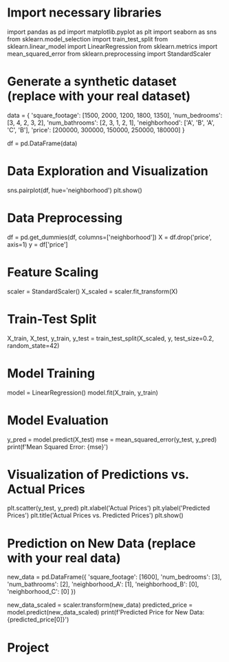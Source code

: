 # Import necessary libraries
import pandas as pd
import matplotlib.pyplot as plt
import seaborn as sns
from sklearn.model_selection import train_test_split
from sklearn.linear_model import LinearRegression
from sklearn.metrics import mean_squared_error
from sklearn.preprocessing import StandardScaler

# Generate a synthetic dataset (replace with your real dataset)
data = {
    'square_footage': [1500, 2000, 1200, 1800, 1350],
    'num_bedrooms': [3, 4, 2, 3, 2],
    'num_bathrooms': [2, 3, 1, 2, 1],
    'neighborhood': ['A', 'B', 'A', 'C', 'B'],
    'price': [200000, 300000, 150000, 250000, 180000]
}

df = pd.DataFrame(data)

# Data Exploration and Visualization
sns.pairplot(df, hue='neighborhood')
plt.show()

# Data Preprocessing
df = pd.get_dummies(df, columns=['neighborhood'])
X = df.drop('price', axis=1)
y = df['price']

# Feature Scaling
scaler = StandardScaler()
X_scaled = scaler.fit_transform(X)

# Train-Test Split
X_train, X_test, y_train, y_test = train_test_split(X_scaled, y, test_size=0.2, random_state=42)

# Model Training
model = LinearRegression()
model.fit(X_train, y_train)

# Model Evaluation
y_pred = model.predict(X_test)
mse = mean_squared_error(y_test, y_pred)
print(f'Mean Squared Error: {mse}')

# Visualization of Predictions vs. Actual Prices
plt.scatter(y_test, y_pred)
plt.xlabel('Actual Prices')
plt.ylabel('Predicted Prices')
plt.title('Actual Prices vs. Predicted Prices')
plt.show()

# Prediction on New Data (replace with your real data)
new_data = pd.DataFrame({
    'square_footage': [1600],
    'num_bedrooms': [3],
    'num_bathrooms': [2],
    'neighborhood_A': [1],
    'neighborhood_B': [0],
    'neighborhood_C': [0]
})

new_data_scaled = scaler.transform(new_data)
predicted_price = model.predict(new_data_scaled)
print(f'Predicted Price for New Data: {predicted_price[0]}')
# Project
